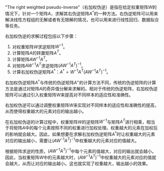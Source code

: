 "The right weighted pseudo-inverse"（右加权伪逆）是指在给定权重矩阵$W$的情况下，针对一个矩阵$A$，求解其右伪逆矩阵$A^{\dagger}$的一种方法。右伪逆矩阵可以用来解决线性方程组的无解或者有无限解的情况，也可以用来进行线性回归、数据拟合等任务。

右加权伪逆的求解过程包括以下步骤：

1. 对权重矩阵$W$求逆矩阵$W^{-1}$。
2. 计算矩阵$A$的转置矩阵$A^{T}$。
3. 计算矩阵$A{W}^{-1}A^{T}$。
4. 对矩阵$A{W}^{-1}A^{T}$求逆矩阵$(A{W}^{-1}A^{T})^{-1}$。
5. 计算右加权伪逆矩阵$A^{\dagger}$：$A^{\dagger}={W}^{-1}A^{T}(A{W}^{-1}A^{T})^{-1}$。

右加权伪逆矩阵$A^{\dagger}$与传统的伪逆矩阵$A^+$的计算方法不同，传统的伪逆矩阵的计算方法是通过对矩阵$A$的奇异值分解来求解的。相对于传统的伪逆矩阵，右加权伪逆矩阵可以通过引入权重矩阵$W$来提高对不同样本的适应性和准确性。

右加权伪逆可以通过调整权重矩阵$W$来实现对不同样本的适应性和准确性的提高，从而使得权重越大的元素对应的输出越小。

在右加权伪逆的计算过程中，权重矩阵$W$的逆矩阵$W^{-1}$与矩阵$A^{T}$进行相乘，相当于将矩阵$A$中的每个元素按照不同的权重进行加权处理。权重越大的元素在加权后的影响就会越大。因此，如果想要在求解右加权伪逆矩阵$A^{\dagger}$时让权重越大的元素对应的输出越小，需要让$(A{W}^{-1}A^{T})^{-1}$中权重越大的元素对应的值越大。

根据矩阵求逆的性质，$(A{W}^{-1}A^{T})^{-1}$中每个元素的值越大，对应的输出就会越小。因此，当权重矩阵$W$中的元素越大时，$(A{W}^{-1}A^{T})^{-1}$中权重越大的元素对应的值就会越大，从而让对应的输出越小。这也就实现了权重越大，输出越小的效果。